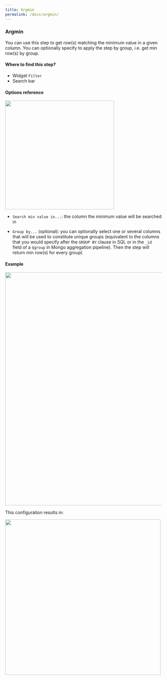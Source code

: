 ```yaml
---
title: Argmin
permalink: /docs/argmin/
---
```


### Argmin

You can use this step to get row(s) matching the minimum value in a given
column. You can optionally specify to apply the step by group, i.e. get min
row(s) by group.

#### Where to find this step?

- Widget `Filter`
- Search bar

#### Options reference

<img src="/img/docs/user-interface/argmin_step_form.jpg" width="350" />

- `Search min value in...`: the column the minimum value will be searched in

- `Group by...` (optional): you can optionally select one or several columns
  that will be used to constitute unique groups (equivalent to the columns that
  you would specify after the `GROUP BY` clause in SQL or in the `_id` field of
  a `$group` in Mongo aggregation pipeline). Then the step will return min
  row(s) for every group)

#### Example

<img src="/img/docs/user-interface/argmin_example_conf.jpg" width="750" />

This configuration results in:

<img src="/img/docs/user-interface/argmin_example_result.jpg" width="500" />